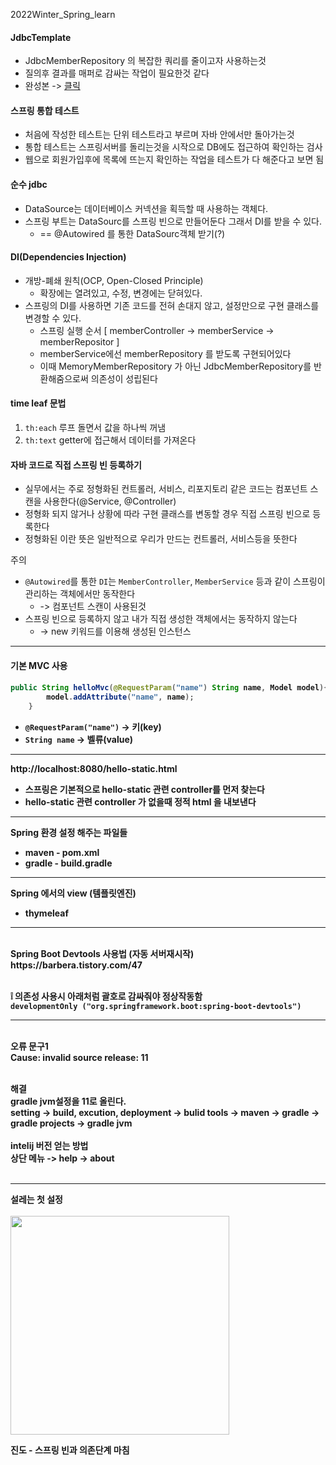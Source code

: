 2022Winter_Spring_learn

<h4> JdbcTemplate </h4>

+ JdbcMemberRepository 의 복잡한 쿼리를 줄이고자 사용하는것
+ 질의후 결과를 매퍼로 감싸는 작업이 필요한것 같다
+  완성본 -> [클릭](JdbcTemplateMemberRepositor) 

<h4> 스프링 통합 테스트 </h4>

+ 처음에 작성한 테스트는 단위 테스트라고 부르며 자바 안에서만 돌아가는것
+ 통합 테스트는 스프링서버를 돌리는것을 시작으로 DB에도 접근하여 확인하는 검사
+ 웹으로 회원가입후에 목록에 뜨는지 확인하는 작업을 테스트가 다 해준다고 보면 됨

<h4> 순수 jdbc </h4>

+ DataSource는 데이터베이스 커넥션을 획득할 때 사용하는 객체다. 
+ 스프링 부트는 DataSourc를 스프링 빈으로 만들어둔다 그래서 DI를 받을 수 있다. 
  - == @Autowired 를 통한 DataSourc객체 받기(?)

<h4> DI(Dependencies Injection) </h4>

+ 개방-폐쇄 원칙(OCP, Open-Closed Principle)
  - 확장에는 열려있고, 수정, 변경에는 닫혀있다.
+ 스프링의 DI를 사용하면 기존 코드를 전혀 손대지 않고, 설정만으로 구현
클래스를 변경할 수 있다.
  - 스프링 실행 순서 [ memberController -> memberService -> memberRepositor ]
  - memberService에선 memberRepository 를 받도록 구현되어있다
  - 이때 MemoryMemberRepository 가 아닌 JdbcMemberRepository를 반환해줌으로써 의존성이 성립된다

<h4> time leaf 문법 </h4>
  
1.  ```th:each``` 루프 돌면서 값을 하나씩 꺼냄
2.  ```th:text``` getter에 접근해서 데이터를 가져온다

<h4> 자바 코드로 직접 스프링 빈 등록하기</h4>


+ 실무에서는 주로 정형화된 컨트롤러, 서비스, 리포지토리 같은 코드는 컴포넌트 스캔을 사용한다(@Service, @Controller)
+ 정형화 되지 않거나 상황에 따라 구현 클래스를 변동할 경우 직접 스프링 빈으로 등록한다
+ 정형화된 이란 뜻은 일반적으로 우리가 만드는 컨트롤러, 서비스등을 뜻한다

주의
+ ```@Autowired```를 통한 ```DI```는 ```MemberController```, ```MemberService``` 등과 같이 스프링이 관리하는 객체에서만 동작한다 
  - -> 컴포넌트 스캔이 사용된것
+ 스프링 빈으로 등록하지 않고 내가 직접 생성한 객체에서는 동작하지 않는다
  - -> new 키워드를 이용해 생성된 인스턴스
---
<h4>기본 MVC 사용<h4>

```java
public String helloMvc(@RequestParam("name") String name, Model model){
        model.addAttribute("name", name);
    }
```
+ ```@RequestParam("name")``` -> 키(key)
+ ```String name``` -> 벨류(value)

---

http://localhost:8080/hello-static.html
+ 스프링은 기본적으로 hello-static 관련 controller를 먼저 찾는다
+ hello-static 관련 controller 가 없을때 정적 html 을 내보낸다

---

Spring 환경 설정 해주는 파일들 
+ maven - pom.xml
+ gradle - build.gradle

---

Spring 에서의 view (템플릿엔진)
+ thymeleaf

---

<br>
Spring Boot Devtools 사용법 (자동 서버재시작)<br>
https://barbera.tistory.com/47<br><br>

❕ 의존성 사용시 아래처럼 괄호로 감싸줘야 정상작동함<br>
```developmentOnly ("org.springframework.boot:spring-boot-devtools")```

---

<br>
오류 문구1 <br>
Cause: invalid source release: 11<br>
<br>

해결<br>
gradle jvm설정을 11로 올린다.<br>
setting -> build, excution, deployment -> bulid tools -> maven -> gradle -> gradle projects -> gradle jvm
<br><br>
intelij 버전 얻는 방법<br>
상단 메뉴 -> help -> about<br><br>

---

설레는 첫 설정<br><br>
<img src="https://user-images.githubusercontent.com/70833455/153721480-f0c9c8b6-7c93-4ac0-8cf0-2f112a0daa76.png" width=350 height=350>

진도 - 스프링 빈과 의존단계 마침
